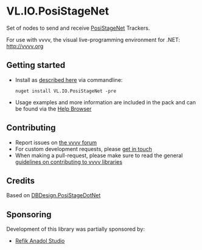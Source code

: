 # VL.IO.PosiStageNet

Set of nodes to send and receive [PosiStageNet](https://posistage.net/) Trackers. 

For use with vvvv, the visual live-programming environment for .NET: http://vvvv.org

## Getting started
- Install as [described here](https://thegraybook.vvvv.org/reference/hde/managing-nugets.html) via commandline:

    `nuget install VL.IO.PosiStageNet -pre`

- Usage examples and more information are included in the pack and can be found via the [Help Browser](https://thegraybook.vvvv.org/reference/hde/findinghelp.html)

## Contributing
- Report issues on [the vvvv forum](https://forum.vvvv.org/c/vvvv-gamma/28)
- For custom development requests, please [get in touch](mailto:devvvvs@vvvv.org)
- When making a pull-request, please make sure to read the general [guidelines on contributing to vvvv libraries](https://thegraybook.vvvv.org/reference/extending/contributing.html)

## Credits
Based on [DBDesign.PosiStageDotNet](https://www.nuget.org/packages/DBDesign.PosiStageDotNet)

## Sponsoring
Development of this library was partially sponsored by:  
* [Refik Anadol Studio](https://refikanadolstudio.com/)
